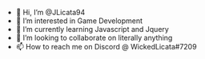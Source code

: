 - 👋 Hi, I’m @JLicata94
- 👀 I’m interested in Game Development
- 🌱 I’m currently learning Javascript and Jquery
- 💞️ I’m looking to collaborate on literally anything
- 📫 How to reach me on Discord @ WickedLicata#7209

<!---
JLicata94/JLicata94 is a ✨ special ✨ repository because its `README.md` (this file) appears on your GitHub profile.
You can click the Preview link to take a look at your changes.
--->
